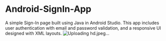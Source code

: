# Android-SignIn-App
A simple Sign-In page built using Java in Android Studio. This app includes user authentication with email and password validation, and a responsive UI designed with XML layouts.
![Uploading hd.jpeg…]()

